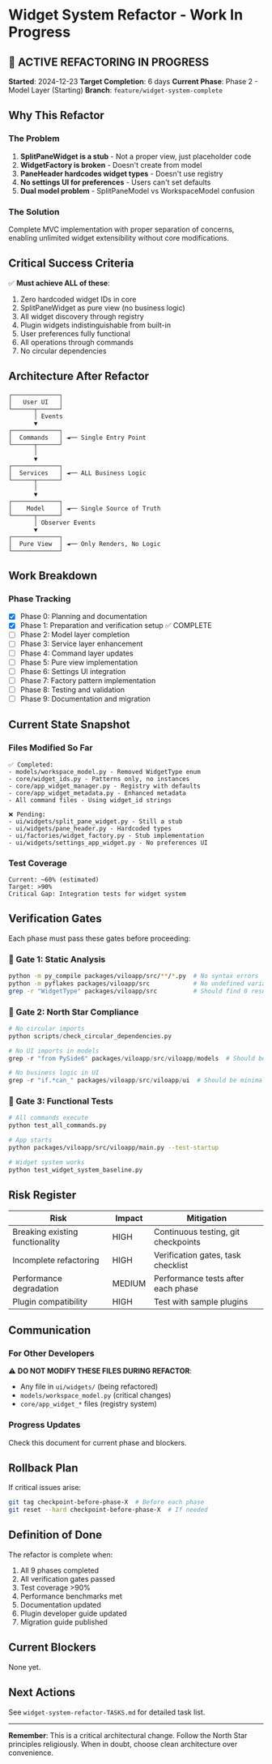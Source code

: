 # Widget System Refactor - Work In Progress

## 🚧 ACTIVE REFACTORING IN PROGRESS

**Started**: 2024-12-23
**Target Completion**: 6 days
**Current Phase**: Phase 2 - Model Layer (Starting)
**Branch**: `feature/widget-system-complete`

## Why This Refactor

### The Problem
1. **SplitPaneWidget is a stub** - Not a proper view, just placeholder code
2. **WidgetFactory is broken** - Doesn't create from model
3. **PaneHeader hardcodes widget types** - Doesn't use registry
4. **No settings UI for preferences** - Users can't set defaults
5. **Dual model problem** - SplitPaneModel vs WorkspaceModel confusion

### The Solution
Complete MVC implementation with proper separation of concerns, enabling unlimited widget extensibility without core modifications.

## Critical Success Criteria

✅ **Must achieve ALL of these**:
1. Zero hardcoded widget IDs in core
2. SplitPaneWidget as pure view (no business logic)
3. All widget discovery through registry
4. Plugin widgets indistinguishable from built-in
5. User preferences fully functional
6. All operations through commands
7. No circular dependencies

## Architecture After Refactor

```
┌─────────────┐
│   User UI   │
└──────┬──────┘
       │ Events
       ▼
┌─────────────┐
│  Commands   │ ◄── Single Entry Point
└──────┬──────┘
       │
       ▼
┌─────────────┐
│  Services   │ ◄── ALL Business Logic
└──────┬──────┘
       │
       ▼
┌─────────────┐
│    Model    │ ◄── Single Source of Truth
└──────┬──────┘
       │ Observer Events
       ▼
┌─────────────┐
│  Pure View  │ ◄── Only Renders, No Logic
└─────────────┘
```

## Work Breakdown

### Phase Tracking
- [x] Phase 0: Planning and documentation
- [x] Phase 1: Preparation and verification setup ✅ COMPLETE
- [ ] Phase 2: Model layer completion
- [ ] Phase 3: Service layer enhancement
- [ ] Phase 4: Command layer updates
- [ ] Phase 5: Pure view implementation
- [ ] Phase 6: Settings UI integration
- [ ] Phase 7: Factory pattern implementation
- [ ] Phase 8: Testing and validation
- [ ] Phase 9: Documentation and migration

## Current State Snapshot

### Files Modified So Far
```
✅ Completed:
- models/workspace_model.py - Removed WidgetType enum
- core/widget_ids.py - Patterns only, no instances
- core/app_widget_manager.py - Registry with defaults
- core/app_widget_metadata.py - Enhanced metadata
- All command files - Using widget_id strings

❌ Pending:
- ui/widgets/split_pane_widget.py - Still a stub
- ui/widgets/pane_header.py - Hardcoded types
- ui/factories/widget_factory.py - Stub implementation
- ui/widgets/settings_app_widget.py - No preferences UI
```

### Test Coverage
```
Current: ~60% (estimated)
Target: >90%
Critical Gap: Integration tests for widget system
```

## Verification Gates

Each phase must pass these gates before proceeding:

### 🚪 Gate 1: Static Analysis
```bash
python -m py_compile packages/viloapp/src/**/*.py  # No syntax errors
python -m pyflakes packages/viloapp/src            # No undefined variables
grep -r "WidgetType" packages/viloapp/src          # Should find 0 results
```

### 🚪 Gate 2: North Star Compliance
```python
# No circular imports
python scripts/check_circular_dependencies.py

# No UI imports in models
grep -r "from PySide6" packages/viloapp/src/viloapp/models  # Should be empty

# No business logic in UI
grep -r "if.*can_" packages/viloapp/src/viloapp/ui  # Should be minimal
```

### 🚪 Gate 3: Functional Tests
```bash
# All commands execute
python test_all_commands.py

# App starts
python packages/viloapp/src/viloapp/main.py --test-startup

# Widget system works
python test_widget_system_baseline.py
```

## Risk Register

| Risk | Impact | Mitigation |
|------|--------|------------|
| Breaking existing functionality | HIGH | Continuous testing, git checkpoints |
| Incomplete refactoring | HIGH | Verification gates, task checklist |
| Performance degradation | MEDIUM | Performance tests after each phase |
| Plugin compatibility | HIGH | Test with sample plugins |

## Communication

### For Other Developers
⚠️ **DO NOT MODIFY THESE FILES DURING REFACTOR**:
- Any file in `ui/widgets/` (being refactored)
- `models/workspace_model.py` (critical changes)
- `core/app_widget_*` files (registry system)

### Progress Updates
Check this document for current phase and blockers.

## Rollback Plan

If critical issues arise:
```bash
git tag checkpoint-before-phase-X  # Before each phase
git reset --hard checkpoint-before-phase-X  # If needed
```

## Definition of Done

The refactor is complete when:
1. All 9 phases completed
2. All verification gates passed
3. Test coverage >90%
4. Performance benchmarks met
5. Documentation updated
6. Plugin developer guide updated
7. Migration guide published

## Current Blockers

None yet.

## Next Actions

See `widget-system-refactor-TASKS.md` for detailed task list.

---

**Remember**: This is a critical architectural change. Follow the North Star principles religiously. When in doubt, choose clean architecture over convenience.